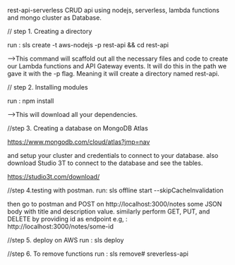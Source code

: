 rest-api-serverless
CRUD api using nodejs, serverless, lambda functions and mongo cluster as Database.


// step 1. Creating a directory


run : sls create -t aws-nodejs -p rest-api && cd rest-api

-->This command will scaffold out all the necessary files and code to create our Lambda functions and API Gateway events. It will do this in the path we gave it with the -p flag. Meaning it will create a directory named rest-api.


// step 2. Installing modules

run : npm install

 -->This will download all your dependencies.

 //step 3. Creating a database on MongoDB Atlas

 https://www.mongodb.com/cloud/atlas?jmp=nav
 
 and setup your cluster and credentials to connect to your database. also download Studio 3T to connect to the database and see the tables.
 
 https://studio3t.com/download/ 

 //step 4.testing with postman.
  run: sls offline start --skipCacheInvalidation

  then go to postman and POST on http://localhost:3000/notes some JSON body with title and description value.
  similarly perform GET, PUT, and DELETE by providing id as endpoint e.g, : http://localhost:3000/notes/some-id

  //step 5. deploy on AWS
  run : sls deploy

  //step 6. To remove functions
  run : sls remove# sreverless-api
